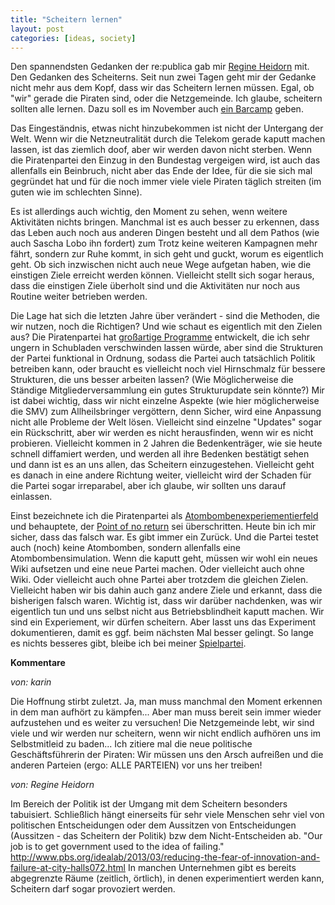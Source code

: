 ```yaml
---
title: "Scheitern lernen"
layout: post
categories: [ideas, society]
---
```

Den spannendsten Gedanken der re:publica gab mir <a href="https://twitter.com/regineheidorn">Regine Heidorn</a> mit. Den Gedanken des Scheiterns.
Seit nun zwei Tagen geht mir der Gedanke nicht mehr aus dem Kopf, dass wir das Scheitern lernen müssen. Egal, ob "wir" gerade die Piraten sind, oder die Netzgemeinde. Ich glaube, scheitern sollten alle lernen. Dazu soll es im November auch <a href="http://odyssey-of-failure.info/">ein Barcamp</a> geben.

Das Eingeständnis, etwas nicht hinzubekommen ist nicht der Untergang der Welt. Wenn wir die Netzneutralität durch die Telekom gerade kaputt machen lassen, ist das ziemlich doof, aber wir werden davon nicht sterben.
Wenn die Piratenpartei den Einzug in den Bundestag vergeigen wird, ist auch das allenfalls ein Beinbruch, nicht aber das Ende der Idee, für die sie sich mal gegründet hat und für die noch immer viele viele Piraten täglich streiten (im guten wie im schlechten Sinne).

Es ist allerdings auch wichtig, den Moment zu sehen, wenn weitere Aktivitäten nichts bringen. Manchmal ist es auch besser zu erkennen, dass das Leben auch noch aus anderen Dingen besteht und all dem Pathos (wie auch Sascha Lobo ihn fordert) zum Trotz keine weiteren Kampagnen mehr fährt, sondern zur Ruhe kommt, in sich geht und guckt, worum es eigentlich geht. Ob sich inzwischen nicht auch neue Wege aufgetan haben, wie die einstigen Ziele erreicht werden können. Vielleicht stellt sich sogar heraus, dass die einstigen Ziele überholt sind und die Aktivitäten nur noch aus Routine weiter betrieben werden.

Die Lage hat sich die letzten Jahre über verändert - sind die Methoden, die wir nutzen, noch die Richtigen? Und wie schaut es eigentlich mit den Zielen aus? Die Piratenpartei hat <a href="http://kein-programm.de">großartige Programme</a> entwickelt, die ich sehr ungern in Schubladen verschwinden lassen würde, aber sind die Strukturen der Partei funktional in Ordnung, sodass die Partei auch tatsächlich Politik betreiben kann, oder braucht es vielleicht noch viel Hirnschmalz für bessere Strukturen, die uns besser arbeiten lassen? (Wie Möglicherweise die Ständige Mitgliederversammlung ein gutes Strukturupdate sein könnte?)
Mir ist dabei wichtig, dass wir nicht einzelne Aspekte (wie hier möglicherweise die SMV) zum Allheilsbringer vergöttern, denn Sicher, wird eine Anpassung nicht alle Probleme der Welt lösen. Vielleicht sind einzelne "Updates" sogar ein Rückschritt, aber wir werden es nicht herausfinden, wenn wir es nicht probieren.
Vielleicht kommen in 2 Jahren die Bedenkenträger, wie sie heute schnell diffamiert werden, und werden all ihre Bedenken bestätigt sehen und dann ist es an uns allen, das Scheitern einzugestehen. Vielleicht geht es danach in eine andere Richtung weiter, vielleicht wird der Schaden für die Partei sogar irreparabel, aber ich glaube, wir sollten uns darauf einlassen.

Einst bezeichnete ich die Piratenpartei als <a href="http://zweifeln.org/ich-und-das-atombombenexperimentierfeld-piratenpartei/">Atombombenexperiementierfeld</a> und behauptete, der <a href="https://wiki.piratenpartei.de/BE:Parteitag/2012.2/Kandidaten/Zweifeln#Ich_kandidiere">Point of no return</a> sei überschritten. Heute bin ich mir sicher, dass das falsch war. Es gibt immer ein Zurück. Und die Partei testet auch (noch) keine Atombomben, sondern allenfalls eine Atombombensimulation. Wenn die kaputt geht, müssen wir wohl ein neues Wiki aufsetzen und eine neue Partei machen. Oder vielleicht auch ohne Wiki. Oder vielleicht auch ohne Partei aber trotzdem die gleichen Zielen. Vielleicht haben wir bis dahin auch ganz andere Ziele und erkannt, dass die bisherigen falsch waren. Wichtig ist, dass wir darüber nachdenken, was wir eigentlich tun und uns selbst nicht aus Betriebsblindheit kaputt machen. Wir sind ein Experiement, wir dürfen scheitern. Aber lasst uns das Experiment dokumentieren, damit es ggf. beim nächsten Mal besser gelingt. So lange es nichts besseres gibt, bleibe ich bei meiner <a href="http://zweifeln.org/spielpartei/">Spielpartei</a>.
		

__Kommentare__
			
_von: karin_
			
Die Hoffnung stirbt zuletzt. Ja, man muss manchmal den Moment erkennen in dem man aufhört zu kämpfen... Aber man muss bereit sein immer wieder aufzustehen und es weiter zu versuchen! Die Netzgemeinde lebt, wir sind viele und wir werden nur scheitern, wenn wir nicht endlich aufhören uns im Selbstmitleid zu baden... Ich zitiere mal die neue politische Geschäftsführerin der Piraten: Wir müssen uns den Arsch aufreißen und die anderen Parteien (ergo: ALLE PARTEIEN) vor uns her treiben!

			
_von: Regine Heidorn_
			
Im Bereich der Politik ist der Umgang mit dem Scheitern besonders tabuisiert. Schließlich hängt einerseits für sehr viele Menschen sehr viel von politischen Entscheidungen oder dem Aussitzen von Entscheidungen (Aussitzen - das Scheitern der Politik) bzw dem Nicht-Entscheiden ab.
"Our job is to get government used to the idea of failing." http://www.pbs.org/idealab/2013/03/reducing-the-fear-of-innovation-and-failure-at-city-halls072.html
In manchen Unternehmen gibt es bereits abgegrenzte Räume (zeitlich, örtlich), in denen experimentiert werden kann, Scheitern darf sogar provoziert werden.

